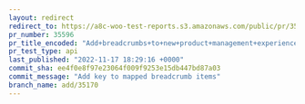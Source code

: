 ```yaml
---
layout: redirect
redirect_to: https://a8c-woo-test-reports.s3.amazonaws.com/public/pr/35596/api/index.html
pr_number: 35596
pr_title_encoded: "Add+breadcrumbs+to+new+product+management+experience"
pr_test_type: api
last_published: "2022-11-17 18:29:16 +0000"
commit_sha: ee4f0e8f97e23064f009f9253e15db447bd87a03
commit_message: "Add key to mapped breadcrumb items"
branch_name: add/35170
---
```

